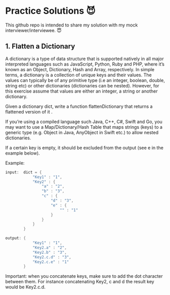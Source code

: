 # Practice Solutions :smiling_imp:

This github repo is intended to share my solution with my mock interviewer/interviewee. :innocent:

## 1. Flatten a Dictionary

A dictionary is a type of data structure that is supported natively in all major interpreted languages such as JavaScript, Python, Ruby and PHP, where it’s known as an Object, Dictionary, Hash and Array, respectively. In simple terms, a dictionary is a collection of unique keys and their values. The values can typically be of any primitive type (i.e an integer, boolean, double, string etc) or other dictionaries (dictionaries can be nested). However, for this exercise assume that values are either an integer, a string or another dictionary.

  Given a dictionary dict, write a function flattenDictionary that returns a flattened version of it .

  If you’re using a compiled language such Java, C++, C#, Swift and Go, you may want to use a Map/Dictionary/Hash Table that maps strings (keys) to a generic type (e.g. Object in    Java, AnyObject in Swift etc.) to allow nested dictionaries.

  If a certain key is empty, it should be excluded from the output (see e in the example below).

Example:

```Java
input:  dict = {
            "Key1" : "1",
            "Key2" : {
                "a" : "2",
                "b" : "3",
                "c" : {
                    "d" : "3",
                    "e" : {
                        "" : "1"
                    }
                }
            }
        }

output: {
            "Key1" : "1",
            "Key2.a" : "2",
            "Key2.b" : "3",
            "Key2.c.d" : "3",
            "Key2.c.e" : "1"
        }
```

Important: when you concatenate keys, make sure to add the dot character between them. For instance concatenating Key2, c and d the result key would be Key2.c.d.

